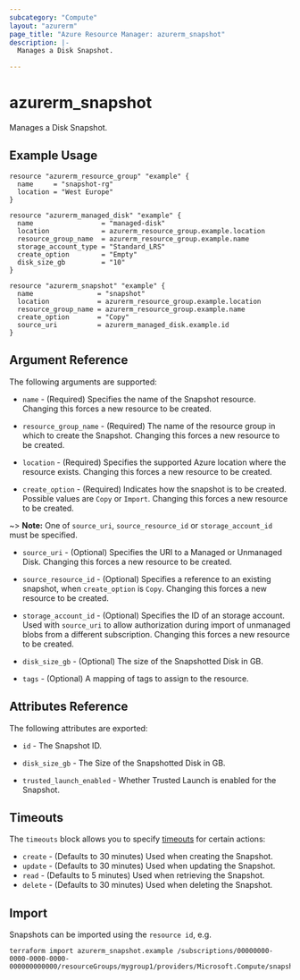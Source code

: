 ```yaml
---
subcategory: "Compute"
layout: "azurerm"
page_title: "Azure Resource Manager: azurerm_snapshot"
description: |-
  Manages a Disk Snapshot.

---
```


# azurerm_snapshot

Manages a Disk Snapshot.

## Example Usage

```hcl
resource "azurerm_resource_group" "example" {
  name     = "snapshot-rg"
  location = "West Europe"
}

resource "azurerm_managed_disk" "example" {
  name                 = "managed-disk"
  location             = azurerm_resource_group.example.location
  resource_group_name  = azurerm_resource_group.example.name
  storage_account_type = "Standard_LRS"
  create_option        = "Empty"
  disk_size_gb         = "10"
}

resource "azurerm_snapshot" "example" {
  name                = "snapshot"
  location            = azurerm_resource_group.example.location
  resource_group_name = azurerm_resource_group.example.name
  create_option       = "Copy"
  source_uri          = azurerm_managed_disk.example.id
}
```

## Argument Reference

The following arguments are supported:

* `name` - (Required) Specifies the name of the Snapshot resource. Changing this forces a new resource to be created.

* `resource_group_name` - (Required) The name of the resource group in which to create the Snapshot. Changing this forces a new resource to be created.

* `location` - (Required) Specifies the supported Azure location where the resource exists. Changing this forces a new resource to be created.

* `create_option` - (Required) Indicates how the snapshot is to be created. Possible values are `Copy` or `Import`. Changing this forces a new resource to be created.

~> **Note:** One of `source_uri`, `source_resource_id` or `storage_account_id` must be specified.

* `source_uri` - (Optional) Specifies the URI to a Managed or Unmanaged Disk. Changing this forces a new resource to be created.

* `source_resource_id` - (Optional) Specifies a reference to an existing snapshot, when `create_option` is `Copy`. Changing this forces a new resource to be created.

* `storage_account_id` - (Optional) Specifies the ID of an storage account. Used with `source_uri` to allow authorization during import of unmanaged blobs from a different subscription. Changing this forces a new resource to be created.

* `disk_size_gb` - (Optional) The size of the Snapshotted Disk in GB.

* `tags` - (Optional) A mapping of tags to assign to the resource.

## Attributes Reference

The following attributes are exported:

* `id` - The Snapshot ID.

* `disk_size_gb` - The Size of the Snapshotted Disk in GB.

* `trusted_launch_enabled` - Whether Trusted Launch is enabled for the Snapshot.

## Timeouts

The `timeouts` block allows you to specify [timeouts](https://www.terraform.io/language/resources/syntax#operation-timeouts) for certain actions:

* `create` - (Defaults to 30 minutes) Used when creating the Snapshot.
* `update` - (Defaults to 30 minutes) Used when updating the Snapshot.
* `read` - (Defaults to 5 minutes) Used when retrieving the Snapshot.
* `delete` - (Defaults to 30 minutes) Used when deleting the Snapshot.

## Import

Snapshots can be imported using the `resource id`, e.g.

```shell
terraform import azurerm_snapshot.example /subscriptions/00000000-0000-0000-0000-000000000000/resourceGroups/mygroup1/providers/Microsoft.Compute/snapshots/snapshot1
```
